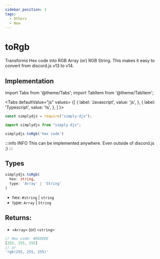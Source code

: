 ```yaml
---
sidebar_position: 3
tags:
  - Others
  - New
---
```


# toRgb

Transforms Hex code into RGB Array (or) RGB String. This makes it easy to convert from discord.js v13 to v14.

## Implementation

import Tabs from '@theme/Tabs';
import TabItem from '@theme/TabItem';

<Tabs
  defaultValue="js"
  values= {[
    { label: 'Javascript', value: 'js', },
    { label: 'Typescript', value: 'ts', },
  ]
}>
<TabItem value="js">

```js
const simplydjs = require("simply-djs");
```

</TabItem>

<TabItem value="ts">

```ts
import simplydjs from "simply-djs";
```

</TabItem>

</Tabs>

```js
simplydjs.toRgb('hex code')
```


:::info INFO
This can be implemented anywhere. Even outside of discord.js ;)
:::

## Types
```ts
simplydjs.toRgb(
  hex: string,
  type: 'Array' | 'String'
)
```

- hex: `#string` | `string`
- type: `Array` | `String`

## Returns:
- `<Array>` (or) `<string>`

```js
// Hex code: #DEDEDE
[255, 255, 255]
// or
'rgb(255, 255, 255)'
```